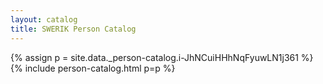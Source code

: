 ```yaml
---
layout: catalog
title: SWERIK Person Catalog
---
```

{% assign p = site.data._person-catalog.i-JhNCuiHHhNqFyuwLN1j361 %}
{% include person-catalog.html p=p %}

